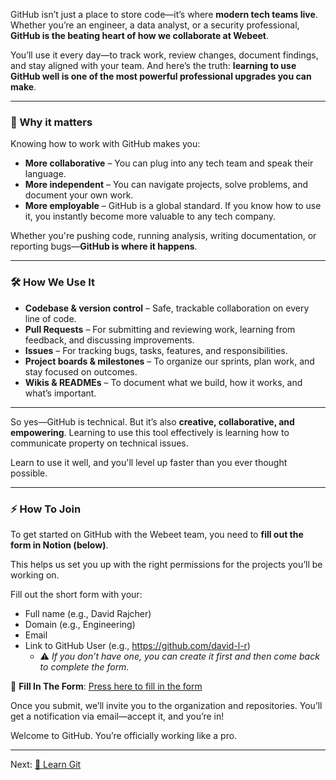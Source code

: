 GitHub isn’t just a place to store code—it’s where **modern tech teams live**. Whether you’re an engineer, a data analyst, or a security professional, **GitHub is the beating heart of how we collaborate at Webeet**.

You’ll use it every day—to track work, review changes, document findings, and stay aligned with your team. And here’s the truth: **learning to use GitHub well is one of the most powerful professional upgrades you can make**.

---

### 🚀 Why it matters

Knowing how to work with GitHub makes you:

- **More collaborative** – You can plug into any tech team and speak their language.
- **More independent** – You can navigate projects, solve problems, and document your own work.
- **More employable** – GitHub is a global standard. If you know how to use it, you instantly become more valuable to any tech company.

Whether you're pushing code, running analysis, writing documentation, or reporting bugs—**GitHub is where it happens**.

---

### 🛠️ How We Use It

- **Codebase & version control** – Safe, trackable collaboration on every line of code.
- **Pull Requests** – For submitting and reviewing work, learning from feedback, and discussing improvements.
- **Issues** – For tracking bugs, tasks, features, and responsibilities.
- **Project boards & milestones** – To organize our sprints, plan work, and stay focused on outcomes.
- **Wikis & READMEs** – To document what we build, how it works, and what’s important.

---

So yes—GitHub is technical. But it’s also **creative, collaborative, and empowering**. Learning to use this tool effectively is learning how to communicate property on technical issues.

Learn to use it well, and you'll level up faster than you ever thought possible.

---

### ⚡️ How To Join

To get started on GitHub with the Webeet team, you need to **fill out the form in Notion (below)**.

This helps us set you up with the right permissions for the projects you’ll be working on.

Fill out the short form with your:

- Full name (e.g., David Rajcher)
- Domain (e.g., Engineering)
- Email
- Link to GitHub User (e.g., https://github.com/david-l-r)
  - ⚠️ *If you don’t have one, you can create it first and then come back to complete the form.*

📝 **Fill In The Form**: [Press here to fill in the form](https://webeet.notion.site/2034d699899c80caa00bed8b468b0536?pvs=105)

Once you submit, we’ll invite you to the organization and repositories. You’ll get a notification via email—accept it, and you’re in!

Welcome to GitHub. You’re officially working like a pro.

---

Next: [🔀 Learn Git](https://github.com/webeet-io/_onboarding/blob/main/Day%201/9-%20%F0%9F%94%80%20Learn%20Git.md)
